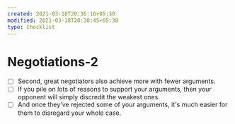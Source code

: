 ```yaml
---
created: 2021-03-18T20:36:16+05:30
modified: 2021-03-18T20:38:45+05:30
type: Checklist
---
```


# Negotiations-2

- [ ] Second, great negotiators also achieve more with fewer arguments.
- [ ] If you pile on lots of reasons to support your arguments, then your opponent will simply discredit the weakest ones.
- [ ] And once they’ve rejected some of your arguments, it's much easier for them to disregard your whole case.
